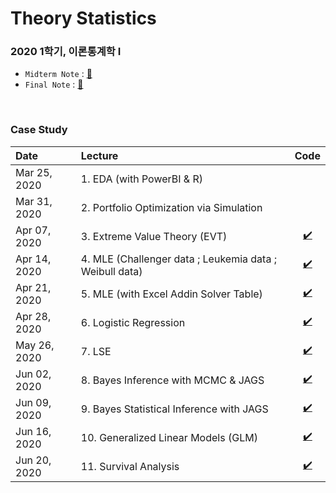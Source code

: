 # Theory Statistics 
### 2020 1학기, 이론통계학 I
* `Midterm Note` : [📒](https://drive.google.com/file/d/1oUGB9KEx_pjQ_1TPxKSAPJZgcbUPfpEm/view?usp=sharing)
* `Final Note` : [📒](https://drive.google.com/file/d/1b3k-np0z5GqHXm6FvYhuw1kN-aqNTnes/view?usp=sharing)

<br>

### Case Study 
|Date|Lecture|Code|
|:---|:---|:---:|
|Mar 25, 2020|1. EDA (with PowerBI & R) | |
|Mar 31, 2020|2. Portfolio Optimization via Simulation | | 
|Apr 07, 2020|3. Extreme Value Theory (EVT)|[✔️](https://github.com/jbeen2/Today-I-Learned/blob/main/2020-1-TheoryStat-I/03_EVT.ipynb)|
|Apr 14, 2020|4. MLE (Challenger data ; Leukemia data ; Weibull data)|[✔️](https://github.com/jbeen2/Today-I-Learned/blob/main/2020-1-TheoryStat-I/04_MLE.ipynb)| 
|Apr 21, 2020|5. MLE (with Excel Addin Solver Table)|[✔️](https://github.com/jbeen2/Today-I-Learned/blob/main/2020-1-TheoryStat-I/05_MLE2.ipynb)| 
|Apr 28, 2020|6. Logistic Regression|[✔️](https://github.com/jbeen2/Today-I-Learned/blob/main/2020-1-TheoryStat-I/06_LogisticRegression.ipynb)|
|May 26, 2020|7. LSE|[✔️](https://github.com/jbeen2/Today-I-Learned/blob/main/2020-1-TheoryStat-I/07_LSE.ipynb)|
|Jun 02, 2020|8. Bayes Inference with MCMC & JAGS |[✔️](https://github.com/jbeen2/Today-I-Learned/blob/main/2020-1-TheoryStat-I/08_Bayes_Inference.ipynb)|
|Jun 09, 2020|9. Bayes Statistical Inference with JAGS |[✔️](https://github.com/jbeen2/Today-I-Learned/blob/main/2020-1-TheoryStat-I/09_Bayes_Inference2.ipynb)|
|Jun 16, 2020|10. Generalized Linear Models (GLM)|[✔️](https://github.com/jbeen2/Today-I-Learned/blob/main/2020-1-TheoryStat-I/10_GLM.ipynb)|
|Jun 20, 2020|11. Survival Analysis|[✔️](https://github.com/jbeen2/Today-I-Learned/blob/main/2020-1-TheoryStat-I/11_SurvivalAnalysis.ipynb)|
